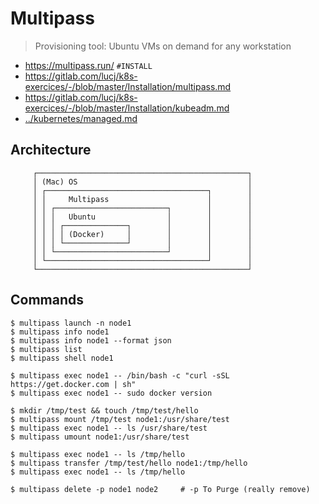 # Multipass

> Provisioning tool: Ubuntu VMs on demand for any workstation

- https://multipass.run/ `#INSTALL`
- https://gitlab.com/lucj/k8s-exercices/-/blob/master/Installation/multipass.md
- https://gitlab.com/lucj/k8s-exercices/-/blob/master/Installation/kubeadm.md
- [../kubernetes/managed.md](../kubernetes/managed.md)

## Architecture
```
     ┌───────────────────────────────────────────────┐
     │ (Mac) OS                                      │
     │ ┌────────────────────────────────────┐        │
     │ │     Multipass                      │        │
     │ │ ┌─────────────────────────┐        │        │
     │ │ │   Ubuntu                │        │        │
     │ │ │ ┌──────────────┐        │        │        │
     │ │ │ │ (Docker)     │        │        │        │
     │ │ │ └──────────────┘        │        │        │
     │ │ └─────────────────────────┘        │        │
     │ └────────────────────────────────────┘        │
     └───────────────────────────────────────────────┘
```

## Commands
```shell
$ multipass launch -n node1
$ multipass info node1
$ multipass info node1 --format json
$ multipass list
$ multipass shell node1

$ multipass exec node1 -- /bin/bash -c "curl -sSL https://get.docker.com | sh"
$ multipass exec node1 -- sudo docker version

$ mkdir /tmp/test && touch /tmp/test/hello
$ multipass mount /tmp/test node1:/usr/share/test
$ multipass exec node1 -- ls /usr/share/test
$ multipass umount node1:/usr/share/test

$ multipass exec node1 -- ls /tmp/hello
$ multipass transfer /tmp/test/hello node1:/tmp/hello
$ multipass exec node1 -- ls /tmp/hello

$ multipass delete -p node1 node2     # -p To Purge (really remove)
```

